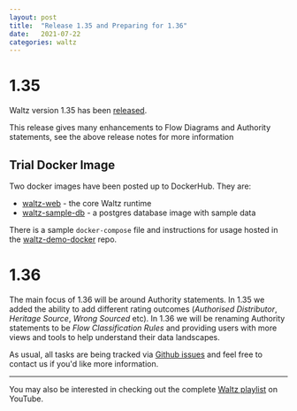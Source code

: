 ```yaml
---
layout: post
title:  "Release 1.35 and Preparing for 1.36"
date:   2021-07-22
categories: waltz
---
```


# 1.35
Waltz version 1.35 has been [released](https://github.com/finos/waltz/releases/tag/1.35).

This release gives many enhancements to Flow Diagrams and Authority statements, see the above release notes for more information

## Trial Docker Image

Two docker images have been posted up to DockerHub.  They are:

- [waltz-web](https://hub.docker.com/layers/davidwatkins73/waltz-web/1.35/images/sha256-1c99cd9df1aa98457677129eae9581c8f12477faa4866d689c1757c0cca05ca0?context=repo)  - the core Waltz runtime 
- [waltz-sample-db](https://hub.docker.com/layers/davidwatkins73/waltz-sample-db/1.35/images/sha256-214b9e6b409c828b8ffa40f215b8880f638fd7c2b9e02a9b9f0571f5001125ca?context=repo) - a postgres database image with sample data  

There is a sample `docker-compose` file and instructions for usage hosted in the [waltz-demo-docker](https://github.com/davidwatkins73/waltz-demo-docker) repo.


# 1.36
The main focus of 1.36 will be around Authority statements. 
In 1.35 we added the ability to add different rating outcomes (_Authorised Distributor_, _Heritage Source_, _Wrong Sourced_ etc).
In 1.36 we will be renaming Authority statements to be _Flow Classification Rules_ and providing users with more views and tools to help understand their data landscapes.

As usual, all tasks are being tracked via [Github issues](https://github.com/davidwatkins73/waltz-dev/issues) and feel free to contact us if you'd like more information.

----

You may also be interested in checking out the complete [Waltz playlist](https://www.youtube.com/playlist?list=PLGNSioXgrIEfJFJCTFGxKzfoDmxwPEap4) on YouTube.